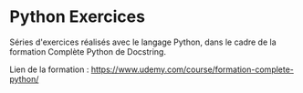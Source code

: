 # Python Exercices

Séries d'exercices réalisés avec le langage Python, dans le cadre de la formation Complète Python de Docstring. 

Lien de la formation : https://www.udemy.com/course/formation-complete-python/

